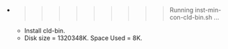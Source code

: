 * >>>>>>>>> Running inst-min-con-cld-bin.sh ...
  * Install cld-bin.
  * Disk size = 1320348K. Space Used = 8K.
